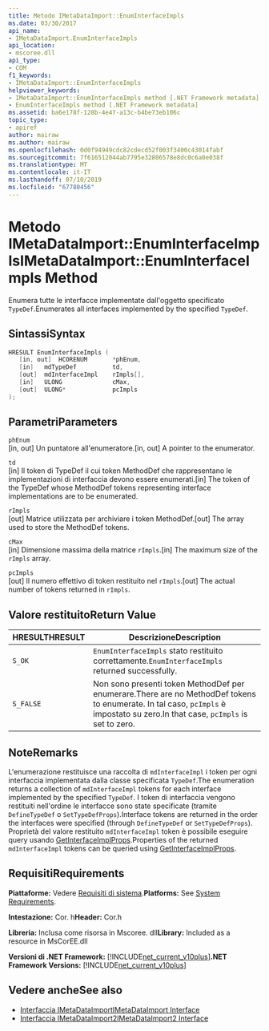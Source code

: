 ```yaml
---
title: Metodo IMetaDataImport::EnumInterfaceImpls
ms.date: 03/30/2017
api_name:
- IMetaDataImport.EnumInterfaceImpls
api_location:
- mscoree.dll
api_type:
- COM
f1_keywords:
- IMetaDataImport::EnumInterfaceImpls
helpviewer_keywords:
- IMetaDataImport::EnumInterfaceImpls method [.NET Framework metadata]
- EnumInterfaceImpls method [.NET Framework metadata]
ms.assetid: ba6e178f-128b-4e47-a13c-b4be73eb106c
topic_type:
- apiref
author: mairaw
ms.author: mairaw
ms.openlocfilehash: 0d0f94949cdc82cdecd52f003f3400c43014fabf
ms.sourcegitcommit: 7f616512044ab7795e32806578e8dc0c6a0e038f
ms.translationtype: MT
ms.contentlocale: it-IT
ms.lasthandoff: 07/10/2019
ms.locfileid: "67780456"
---
```

# <a name="imetadataimportenuminterfaceimpls-method"></a><span data-ttu-id="eb2f4-102">Metodo IMetaDataImport::EnumInterfaceImpls</span><span class="sxs-lookup"><span data-stu-id="eb2f4-102">IMetaDataImport::EnumInterfaceImpls Method</span></span>
<span data-ttu-id="eb2f4-103">Enumera tutte le interfacce implementate dall'oggetto specificato `TypeDef`.</span><span class="sxs-lookup"><span data-stu-id="eb2f4-103">Enumerates all interfaces implemented by the specified `TypeDef`.</span></span> 
  
## <a name="syntax"></a><span data-ttu-id="eb2f4-104">Sintassi</span><span class="sxs-lookup"><span data-stu-id="eb2f4-104">Syntax</span></span>  
  
```cpp  
HRESULT EnumInterfaceImpls (  
   [in, out]  HCORENUM       *phEnum,   
   [in]   mdTypeDef          td,  
   [out]  mdInterfaceImpl    rImpls[],   
   [in]   ULONG              cMax,  
   [out]  ULONG*             pcImpls  
);  
```  
  
## <a name="parameters"></a><span data-ttu-id="eb2f4-105">Parametri</span><span class="sxs-lookup"><span data-stu-id="eb2f4-105">Parameters</span></span>  
 `phEnum`  
 <span data-ttu-id="eb2f4-106">[in, out] Un puntatore all'enumeratore.</span><span class="sxs-lookup"><span data-stu-id="eb2f4-106">[in, out] A pointer to the enumerator.</span></span>  
  
 `td`  
 <span data-ttu-id="eb2f4-107">[in] Il token di TypeDef il cui token MethodDef che rappresentano le implementazioni di interfaccia devono essere enumerati.</span><span class="sxs-lookup"><span data-stu-id="eb2f4-107">[in] The token of the TypeDef whose MethodDef tokens representing interface implementations are to be enumerated.</span></span>  
  
 `rImpls`  
 <span data-ttu-id="eb2f4-108">[out] Matrice utilizzata per archiviare i token MethodDef.</span><span class="sxs-lookup"><span data-stu-id="eb2f4-108">[out] The array used to store the MethodDef tokens.</span></span>  
  
 `cMax`  
 <span data-ttu-id="eb2f4-109">[in] Dimensione massima della matrice `rImpls`.</span><span class="sxs-lookup"><span data-stu-id="eb2f4-109">[in] The maximum size of the `rImpls` array.</span></span>  
  
 `pcImpls`  
 <span data-ttu-id="eb2f4-110">[out] Il numero effettivo di token restituito nel `rImpls`.</span><span class="sxs-lookup"><span data-stu-id="eb2f4-110">[out] The actual number of tokens returned in `rImpls`.</span></span>  
  
## <a name="return-value"></a><span data-ttu-id="eb2f4-111">Valore restituito</span><span class="sxs-lookup"><span data-stu-id="eb2f4-111">Return Value</span></span>  
  
|<span data-ttu-id="eb2f4-112">HRESULT</span><span class="sxs-lookup"><span data-stu-id="eb2f4-112">HRESULT</span></span>|<span data-ttu-id="eb2f4-113">Descrizione</span><span class="sxs-lookup"><span data-stu-id="eb2f4-113">Description</span></span>|  
|-------------|-----------------|  
|`S_OK`|<span data-ttu-id="eb2f4-114">`EnumInterfaceImpls` stato restituito correttamente.</span><span class="sxs-lookup"><span data-stu-id="eb2f4-114">`EnumInterfaceImpls` returned successfully.</span></span>|  
|`S_FALSE`|<span data-ttu-id="eb2f4-115">Non sono presenti token MethodDef per enumerare.</span><span class="sxs-lookup"><span data-stu-id="eb2f4-115">There are no MethodDef tokens to enumerate.</span></span> <span data-ttu-id="eb2f4-116">In tal caso, `pcImpls` è impostato su zero.</span><span class="sxs-lookup"><span data-stu-id="eb2f4-116">In that case, `pcImpls` is set to zero.</span></span>|  

## <a name="remarks"></a><span data-ttu-id="eb2f4-117">Note</span><span class="sxs-lookup"><span data-stu-id="eb2f4-117">Remarks</span></span>

<span data-ttu-id="eb2f4-118">L'enumerazione restituisce una raccolta di `mdInterfaceImpl` i token per ogni interfaccia implementata dalla classe specificata `TypeDef`.</span><span class="sxs-lookup"><span data-stu-id="eb2f4-118">The enumeration returns a collection of `mdInterfaceImpl` tokens for each interface implemented by the specified `TypeDef`.</span></span> <span data-ttu-id="eb2f4-119">I token di interfaccia vengono restituiti nell'ordine le interfacce sono state specificate (tramite `DefineTypeDef` o `SetTypeDefProps`).</span><span class="sxs-lookup"><span data-stu-id="eb2f4-119">Interface tokens are returned in the order the interfaces were specified (through `DefineTypeDef` or `SetTypeDefProps`).</span></span> <span data-ttu-id="eb2f4-120">Proprietà del valore restituito `mdInterfaceImpl` token è possibile eseguire query usando [GetInterfaceImplProps](imetadataimport-getinterfaceimplprops-method.md).</span><span class="sxs-lookup"><span data-stu-id="eb2f4-120">Properties of the returned `mdInterfaceImpl` tokens can be queried using [GetInterfaceImplProps](imetadataimport-getinterfaceimplprops-method.md).</span></span>
  
## <a name="requirements"></a><span data-ttu-id="eb2f4-121">Requisiti</span><span class="sxs-lookup"><span data-stu-id="eb2f4-121">Requirements</span></span>  
 <span data-ttu-id="eb2f4-122">**Piattaforme:** Vedere [Requisiti di sistema](../../../../docs/framework/get-started/system-requirements.md).</span><span class="sxs-lookup"><span data-stu-id="eb2f4-122">**Platforms:** See [System Requirements](../../../../docs/framework/get-started/system-requirements.md).</span></span>  
  
 <span data-ttu-id="eb2f4-123">**Intestazione:** Cor. h</span><span class="sxs-lookup"><span data-stu-id="eb2f4-123">**Header:** Cor.h</span></span>  
  
 <span data-ttu-id="eb2f4-124">**Libreria:** Inclusa come risorsa in Mscoree. dll</span><span class="sxs-lookup"><span data-stu-id="eb2f4-124">**Library:** Included as a resource in MsCorEE.dll</span></span>  
  
 <span data-ttu-id="eb2f4-125">**Versioni di .NET Framework:** [!INCLUDE[net_current_v10plus](../../../../includes/net-current-v10plus-md.md)]</span><span class="sxs-lookup"><span data-stu-id="eb2f4-125">**.NET Framework Versions:** [!INCLUDE[net_current_v10plus](../../../../includes/net-current-v10plus-md.md)]</span></span>  
  
## <a name="see-also"></a><span data-ttu-id="eb2f4-126">Vedere anche</span><span class="sxs-lookup"><span data-stu-id="eb2f4-126">See also</span></span>

- [<span data-ttu-id="eb2f4-127">Interfaccia IMetaDataImport</span><span class="sxs-lookup"><span data-stu-id="eb2f4-127">IMetaDataImport Interface</span></span>](../../../../docs/framework/unmanaged-api/metadata/imetadataimport-interface.md)
- [<span data-ttu-id="eb2f4-128">Interfaccia IMetaDataImport2</span><span class="sxs-lookup"><span data-stu-id="eb2f4-128">IMetaDataImport2 Interface</span></span>](../../../../docs/framework/unmanaged-api/metadata/imetadataimport2-interface.md)
